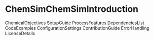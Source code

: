 # ChemSimChemSimIntroduction
ChemicalObjectives
SetupGuide
ProcessFeatures
DependenciesList
CodeExamples
ConfigurationSettings
ContributionGuide
ErrorHandling
LicenseDetails
